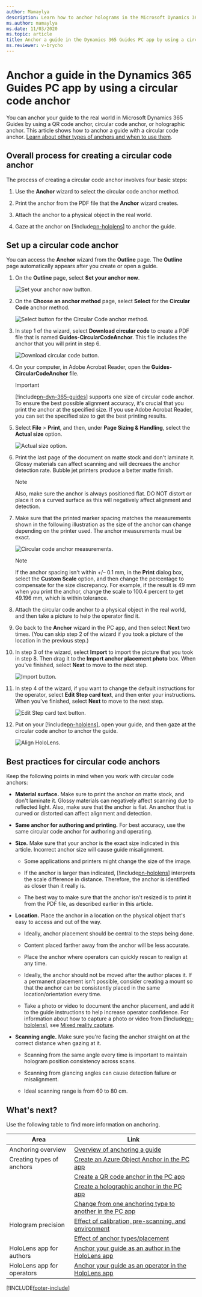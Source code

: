 ```yaml
---
author: Mamaylya
description: Learn how to anchor holograms in the Microsoft Dynamics 365 Guides PC app by using a circular code anchor
ms.author: mamaylya
ms.date: 11/03/2020
ms.topic: article
title: Anchor a guide in the Dynamics 365 Guides PC app by using a circular code anchor
ms.reviewer: v-brycho
---
```


# Anchor a guide in the Dynamics 365 Guides PC app by using a circular code anchor 

You can anchor your guide to the real world in Microsoft Dynamics 365 Guides by using a QR code anchor, circular code anchor, or holographic anchor. This article shows how to anchor a guide with a circular code anchor. [Learn about other types of anchors and when to use them](pc-app-anchor.md).

## Overall process for creating a circular code anchor

The process of creating a circular code anchor involves four basic steps:

1. Use the **Anchor** wizard to select the circular code anchor method.

2. Print the anchor from the PDF file that the **Anchor** wizard creates.

3. Attach the anchor to a physical object in the real world.

4. Gaze at the anchor on [!include[pn-hololens](../includes/pn-hololens.md)] to anchor the guide.

## Set up a circular code anchor

You can access the **Anchor** wizard from the **Outline** page. The **Outline** page automatically appears after you create or open a guide.

1. On the **Outline** page, select **Set your anchor now**.

    ![Set your anchor now button.](media/outline-page-3.PNG "Set your anchor now button")

2. On the **Choose an anchor method** page, select **Select** for the **Circular Code** anchor method.

    ![Select button for the Circular Code anchor method.](media/circular-code-choose-method.PNG "Select button for the Circular Code anchor method")

3. In step 1 of the wizard, select **Download circular code** to create a PDF file that is named **Guides-CircularCodeAnchor**. This file includes the anchor that you will 
print in step 6.

    ![Download circular code button.](media/circular-code-download-code.PNG "Download circular code button")

4. On your computer, in Adobe Acrobat Reader, open the **Guides-CircularCodeAnchor** file.

    > [!IMPORTANT]
    > [!include[pn-dyn-365-guides](../includes/pn-dyn-365-guides.md)] supports one size of circular code anchor. To ensure the best possible alignment accuracy, it's crucial 
    that you print the anchor at the specified size. If you use Adobe Acrobat Reader, you can set the specified size to get the best printing results.

5. Select **File** \> **Print**, and then, under **Page Sizing & Handling**, select the **Actual size** option.

    ![Actual size option.](media/adobe-actual-size.PNG "Actual size option")

6. Print the last page of the document on matte stock and don't laminate it. Glossy materials can affect scanning and will decreaes the anchor detection rate. Bubble jet printers produce a better matte finish.

    > [!NOTE]
    > Also, make sure the anchor is always positioned flat. DO NOT distort or place it on a curved surface as this will negatively affect alignment and detection. 

7. Make sure that the printed marker spacing matches the measurements shown in the following illustration as the size of the anchor can change depending on the printer used. The anchor measurements must be exact.

    ![Circular code anchor measurements.](media/circular-code-measurements.PNG "Circular code anchor measurements")

    > [!NOTE]
    > If the anchor spacing isn't within +/– 0.1 mm, in the **Print** dialog box, select the **Custom Scale** option, and then change the percentage to compensate for the 
    size discrepancy. For example, if the result is 49 mm when you print the anchor, change the scale to 100.4 percent to get 49.196 mm, which is within tolerance.

8. Attach the circular code anchor to a physical object in the real world, and then take a picture to help the operator find it.

9. Go back to the **Anchor** wizard in the PC app, and then select **Next** two times. (You can skip step 2 of the wizard if you took a picture of the location in the previous 
step.)

10. In step 3 of the wizard, select **Import** to import the picture that you took in step 8. Then drag it to the **Import anchor placement photo** box. When you've finished, 
select **Next** to move to the next step.

    ![Import button.](media/circular-code-import-photo.PNG "Import button")

11. In step 4 of the wizard, if you want to change the default instructions for the operator, select **Edit Step card text**, and then enter your instructions. When you've 
finished, select **Next** to move to the next step.

    ![Edit Step card text button.](media/circular-code-operator-instructions.PNG "Edit Step card text button")

12. Put on your [!include[pn-hololens](../includes/pn-hololens.md)], open your guide, and then gaze at the circular code anchor to anchor the guide.

    ![Align HoloLens.](media/circular-code-align-hololens.PNG "Align HoloLens")

## Best practices for circular code anchors

Keep the following points in mind when you work with circular code anchors:

- **Material surface.** Make sure to print the anchor on matte stock, and don't laminate it. Glossy materials can negatively affect scanning due to reflected light. Also, 
make sure that the anchor is flat. An anchor that is curved or distorted can affect alignment and detection.

- **Same anchor for authoring and printing.** For best accuracy, use the same circular code anchor for authoring and operating.

- **Size.** Make sure that your anchor is the exact size indicated in this article. Incorrect anchor size will cause guide misalignment.

    - Some applications and printers might change the size of the image.

    - If the anchor is larger than indicated, [!include[pn-hololens](../includes/pn-hololens.md)] interprets the scale difference in distance. Therefore, the anchor is 
    identified as closer than it really is.

    - The best way to make sure that the anchor isn't resized is to print it from the PDF file, as described earlier in this article.

- **Location.** Place the anchor in a location on the physical object that's easy to access and out of the way.

    - Ideally, anchor placement should be central to the steps being done.

    - Content placed farther away from the anchor will be less accurate.

    - Place the anchor where operators can quickly rescan to realign at any time.
    
    - Ideally, the anchor should not be moved after the author places it. If a permanent placement isn't possible, consider creating a mount so that the anchor can be 
    consistently placed in the same location/orientation every time.

    - Take a photo or video to document the anchor placement, and add it to the guide instructions to help increase operator confidence. For 
    information about how to capture a photo or video from [!include[pn-hololens](../includes/pn-hololens.md)], see 
    [Mixed reality capture](/windows/mixed-reality/mixed-reality-capture).

- **Scanning angle.** Make sure you're facing the anchor straight on at the correct distance when gazing at it. 

    - Scanning from the same angle every time is important to maintain hologram position consistency across scans.
    
    - Scanning from glancing angles can cause detection failure or misalignment.

    - Ideal scanning range is from 60 to 80 cm.

## What's next?

Use the following table to find more information on anchoring.

|Area|Link|
|----------------------|------------------------------------------------------------------|
|Anchoring overview|[Overview of anchoring a guide](pc-app-anchor.md)|
|Creating types of anchors|[Create an Azure Object Anchor in the PC app](pc-app-anchor-azure-object.md)|
||[Create a QR code anchor in the PC app](pc-app-anchor-qr-code.md)|
||[Create a holographic anchor in the PC app](pc-app-anchor-holographic.md)|
||[Change from one anchoring type to another in the PC app](pc-app-anchor-change-type.md)|
|Hologram precision|[Effect of calibration, pre-scanning, and environment](pc-app-anchor-improve-hologram-precision.md)|
||[Effect of anchor types/placement](pc-app-anchor-types-placement-precision.md)
|HoloLens app for authors|[Anchor your guide as an author in the HoloLens app](hololens-app-anchor.md)|
|HoloLens app for operators|[Anchor your guide as an operator in the HoloLens app](operator-anchor.md)




[!INCLUDE[footer-include](../includes/footer-banner.md)]

